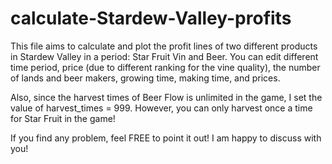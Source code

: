 # calculate-Stardew-Valley-profits

This file aims to calculate and plot the profit lines of two different products in Stardew Valley in a period: Star Fruit Vin and Beer. You can edit different time period, price (due to different ranking for the vine quality), the number of lands and beer makers, growing time, making time, and prices.

Also, since the harvest times of Beer Flow is unlimited in the game, I set the value of harvest_times = 999. However, you can only harvest once a time for Star Fruit in the game!


If you find any problem, feel FREE to point it out! I am happy to discuss with you!
